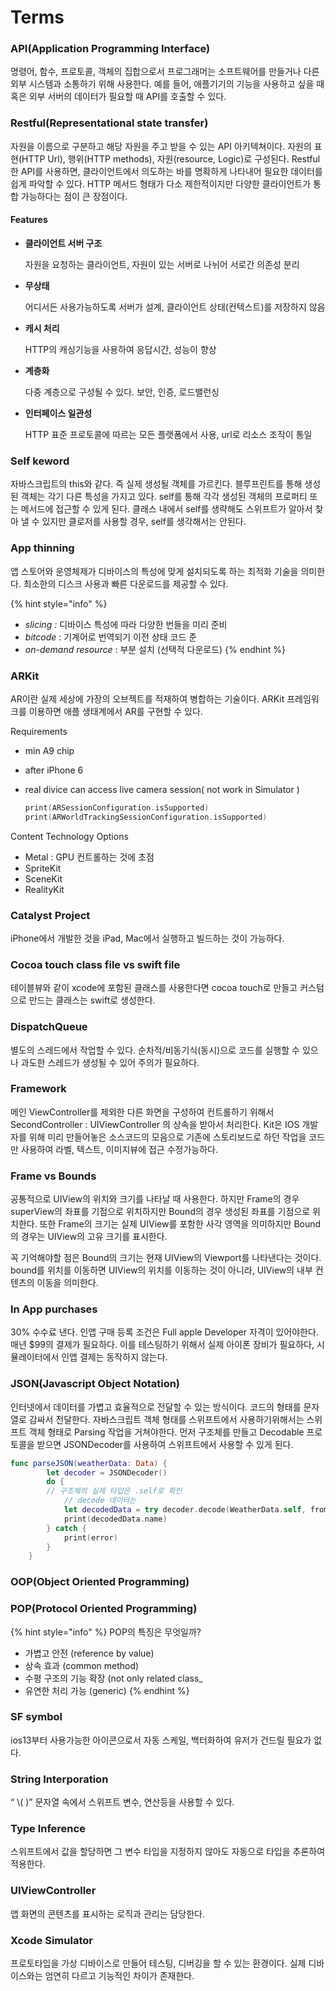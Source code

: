 # Terms

### API(Application Programming Interface)

명령어, 함수, 프로토콜, 객체의 집합으로서 프로그래머는 소프트웨어를 만들거나 다른 외부 시스템과 소통하기 위해 사용한다. 예를 들어, 애플기기의 기능을 사용하고 싶을 때 혹은 외부 서버의 데이터가 필요할 때 API를 호출할 수 있다.





### Restful(**Representational state transfer**)

자원을 이름으로 구분하고 해당 자원을 주고 받을 수 있는 API 아키텍쳐이다. 자원의 표현(HTTP Url), 행위(HTTP methods),  자원(resource, Logic)로 구성된다. Restful한 API를 사용하면, 클라이언트에서 의도하는 바를 명확하게 나타내어 필요한 데이터를 쉽게 파악할 수 있다. HTTP 메서드 형태가 다소 제한적이지만 다양한 클라이언트가 통합 가능하다는 점이 큰 장점이다.

#### Features

*   **클라이언트 서버 구조**

    자원을 요청하는 클라이언트, 자원이 있는 서버로 나뉘어 서로간 의존성 분리
*   **무상태**

    어디서든 사용가능하도록 서버가 설계, 클라이언트 상태(컨텍스트)를 저장하지 않음
*   **캐시 처리**

    HTTP의 캐싱기능을 사용하여 응답시간, 성능이 향상
*   **계층화**

    다중 계층으로 구성될 수 있다. 보안, 인증, 로드밸런싱
*   **인터페이스 일관성**

    HTTP 표준 프로토콜에 따르는 모든 플랫폼에서 사용, url로 리소스 조작이 통일





### Self keword

자바스크립트의 this와 같다. 즉 실제 생성될 객체를 가르킨다. 블루프린트를 통해 생성된 객체는 각기 다른 특성을 가지고 있다. self를 통해 각각 생성된 객체의 프로퍼티 또는 메서드에 접근할 수 있게 된다. 클래스 내에서 self를 생략해도 스위프트가 알아서 찾아 낼 수 있지만 클로저를 사용할 경우, self를 생각해서는 안된다.





### App thinning

앱 스토어와 운영체제가 디바이스의 특성에 맞게 설치되도록 하는 최적화 기술을 의미한다. 최소한의 디스크 사용과 빠른 다운로드를 제공할 수 있다.

{% hint style="info" %}
* _slicing :_ 디바이스 특성에 따라 다양한 번들을 미리 준비
* _bitcode_ :  기계어로 번역되기 이전 상태 코드 준
* _on-demand resource_ : 부분 설치 (선택적 다운로드)&#x20;
{% endhint %}





### ARKit

AR이란 실제 세상에 가장의 오브젝트를 적재하여 병합하는 기술이다. ARKit 프레임워크를 이용하면 애플 생태계에서 AR를 구현할 수 있다.

Requirements

* min A9 chip
* after iPhone 6
*   real divice can access live camera session( not work in Simulator )

    ```swift
    print(ARSessionConfiguration.isSupported)
    print(ARWorldTrackingSessionConfiguration.isSupported)
    ```

Content Technology Options

* Metal : GPU 컨트롤하는 것에 초점
* SpriteKit
* SceneKit
* RealityKit





### Catalyst Project

iPhone에서 개발한 것을 iPad, Mac에서 실행하고 빌드하는 것이 가능하다.





### Cocoa touch class file vs swift file

테이블뷰와 같이 xcode에 포함된 클래스를 사용한다면 cocoa touch로 만들고 커스텀으로 만드는 클래스는 swift로 생성한다.





### DispatchQueue

별도의 스레드에서 작업할 수 있다. 순차적/비동기식(동시)으로 코드를 실행할 수 있으나 과도한 스레드가 생성될 수 있어 주의가 필요하다.





### Framework

메인 ViewController를 제외한 다른 화면을 구성하여 컨트롤하기 위해서 SecondController : UIViewController 의 상속을 받아서 처리한다. Kit은 IOS 개발자를 위해 미리 만들어놓은 소스코드의 모음으로 기존에 스토리보드로 하던 작업을 코드만 사용하여 라벨, 텍스트, 이미지뷰에 접근 수정가능하다.







### Frame vs Bounds

공통적으로 UIView의 위치와 크기를 나타날 때 사용한다. 하지만 Frame의 경우 superView의 좌표를 기점으로 위치하지만 Bound의 경우 생성된 좌표를 기점으로 위치한다. 또한 Frame의 크기는 실제 UIView를 포함한 사각 영역을 의미하지만 Bound의 경우는 UIView의 고유 크기를 표시한다.

꼭 기억해야할 점은 Bound의 크기는 현재 UIView의 Viewport를 나타낸다는 것이다. bound를 위치를 이동하면 UIView의 위치를 이동하는 것이 아니라, UIView의 내부 컨텐츠의 이동을 의미한다.





### In App purchases

30% 수수료 낸다. 인앱 구매 등록 조건은 Full apple Developer 자격이 있어야한다. 매년 $99의 결제가 필요하다. 이를 테스팅하기 위해서 실제 아이폰 장비가 필요하다, 시뮬레이터에서 인앱 결제는 동작하지 않는다.





### JSON(Javascript Object Notation)

인터넷에서 데이터를 가볍고 효율적으로 전달할 수 있는 방식이다. 코드의 형태를 문자열로 감싸서 전달한다. 자바스크립트 객체 형태를 스위프트에서 사용하기위해서는 스위프트 객체 형태로 Parsing 작업을 거쳐야한다. 먼저 구조체를 만들고 Decodable 프로토콜을 받으면 JSONDecoder를 사용하여 스위프트에서 사용할 수 있게 된다.

```swift
func parseJSON(weatherData: Data) {
        let decoder = JSONDecoder()
        do {
	    // 구조체의 실제 타입은 .self로 확인
            // decode 데이터는 
            let decodedData = try decoder.decode(WeatherData.self, from: weatherData)
            print(decodedData.name) 
        } catch {
            print(error)
        }
    }
```





### OOP(Object Oriented Programming)





### POP(Protocol Oriented Programming)

{% hint style="info" %}
POP의 특징은 무엇일까?

* 가볍고 안전 (reference by value)
* 상속 효과 (common method)
* 수평 구조의 기능 확장 (not only related class\_
* 유연한 처리 가능 (generic)
{% endhint %}





### SF symbol

ios13부터 사용가능한 아이콘으로서 자동 스케일, 백터화하여 유저가 건드릴 필요가 없다.





### String Interporation

“ \\( )” 문자열 속에서 스위프트 변수, 연산등을 사용할 수 있다.





### Type Inference

스위프트에서 값을 할당하면 그 변수 타입을 지정하지 않아도 자동으로 타입을 추론하여 적용한다.





### UIViewController

앱 화면의 콘텐츠를 표시하는 로직과 관리는 담당한다.





### Xcode Simulator

프로토타입을 가상 디바이스로 만들어 테스팅, 디버깅을 할 수 있는 환경이다. 실제 디바이스와는 엄연히 다르고 기능적인 차이가 존재한다.
